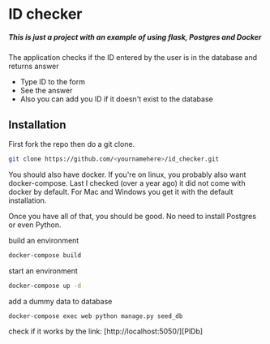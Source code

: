 # ID checker
##### This is just a project with an example of using flask, Postgres and Docker

The application checks if the ID entered by the user is in the database and returns answer 

- Type ID to the form
- See the answer
- Also you can add you ID if it doesn't exist to the database

## Installation

First fork the repo then do a git clone.

```sh
git clone https://github.com/<yournamehere>/id_checker.git
```
You should also have docker. If you're on linux, you probably also want docker-compose. Last I checked (over a year ago) it did not come with docker by default. For Mac and Windows you get it with the default installation.

Once you have all of that, you should be good. No need to install Postgres or even Python.

build an environment
```sh
docker-compose build
```
start an environment

```sh
docker-compose up -d
```
add a dummy data to database
```sh
docker-compose exec web python manage.py seed_db
```
check if it works by the link:
 [http://localhost:5050/][PlDb]